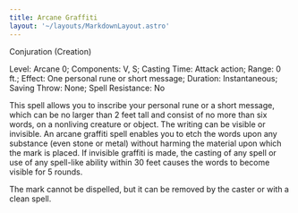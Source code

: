 ```yaml
---
title: Arcane Graffiti
layout: '~/layouts/MarkdownLayout.astro'
---
```

Conjuration (Creation)

Level: Arcane 0; Components: V, S; Casting Time: Attack action; Range: 0 ft.;
Effect: One personal rune or short message; Duration: Instantaneous; Saving
Throw: None; Spell Resistance: No

This spell allows you to inscribe your personal rune or a short message, which
can be no larger than 2 feet tall and consist of no more than six words, on a
nonliving creature or object. The writing can be visible or invisible. An
arcane graffiti spell enables you to etch the words upon any substance (even
stone or metal) without harming the material upon which the mark is placed. If
invisible graffiti is made, the casting of any spell or use of any spell-like
ability within 30 feet causes the words to become visible for 5 rounds.

The mark cannot be dispelled, but it can be removed by the caster or with a
clean spell.

